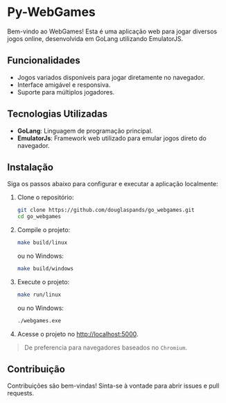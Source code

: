# Py-WebGames

Bem-vindo ao WebGames! Esta é uma aplicação web para jogar diversos jogos online, desenvolvida em GoLang utilizando EmulatorJS.

## Funcionalidades

- Jogos variados disponíveis para jogar diretamente no navegador.
- Interface amigável e responsiva.
- Suporte para múltiplos jogadores.

## Tecnologias Utilizadas

- **GoLang**: Linguagem de programação principal.
- **EmulatorJs**: Framework web utilizado para emular jogos direto do navegador.

## Instalação

Siga os passos abaixo para configurar e executar a aplicação localmente:

1. Clone o repositório:
    ```bash
    git clone https://github.com/douglaspands/go_webgames.git
    cd go_webgames
    ```

2. Compile o projeto:
    ```bash
    make build/linux
    ```
    ou no Windows:
    ```bash
    make build/windows
    ```

3. Execute o projeto:
    ```bash
    make run/linux
    ```
    ou no Windows:
    ```bash
    ./webgames.exe
    ```

4. Acesse o projeto no [http://localhost:5000](http://localhost:5000).
> De preferencia para navegadores baseados no `Chromium`.

## Contribuição

Contribuições são bem-vindas! Sinta-se à vontade para abrir issues e pull requests.
